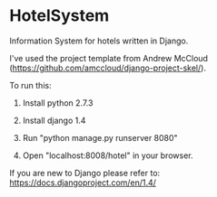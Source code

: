 HotelSystem
===========

Information System for hotels written in Django.

I've used the project template from Andrew McCloud (https://github.com/amccloud/django-project-skel/).

To run this:

1. Install python 2.7.3

2. Install django 1.4

3. Run "python manage.py runserver 8080"

4. Open "localhost:8008/hotel" in your browser.


If you are new to Django please refer to: https://docs.djangoproject.com/en/1.4/




